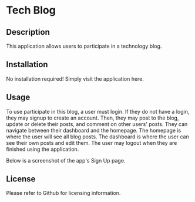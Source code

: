 # Tech Blog

## Description

This application allows users to participate in a technology blog.

## Installation

No installation required! Simply visit the application here.

## Usage

To use participate in this blog, a user must login. If they do not have a login, they may signup to create an account. Then, they may post to the blog, update or delete their posts, and comment on other users' posts. They can navigate between their dashboard and the homepage. The homepage is where the user will see all blog posts. The dashboard is where the user can see their own posts and edit them. The user may logout when they are finished using the application.

Below is a screenshot of the app's Sign Up page.

## License

Please refer to Github for licensing information.



